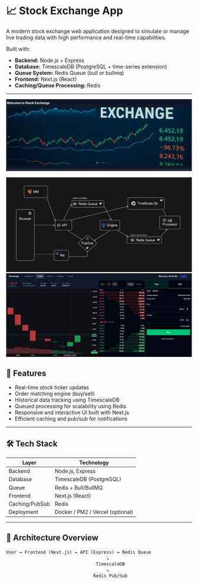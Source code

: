 # 📈 Stock Exchange App

A modern stock exchange web application designed to simulate or manage live trading data with high performance and real-time capabilities.

Built with:

- **Backend:** Node.js + Express
- **Database:** TimescaleDB (PostgreSQL + time-series extension)
- **Queue System:** Redis Queue (bull or bullmq)
- **Frontend:** Next.js (React)
- **Caching/Queue Processing:** Redis

---

![Landing Page](assets/banner.png)

![Landing Page](assets/artitecture.png)
![Landing Page](assets/exchange.png)

## 🚀 Features

- Real-time stock ticker updates
- Order matching engine (buy/sell)
- Historical data tracking using TimescaleDB
- Queued processing for scalability using Redis
- Responsive and interactive UI built with Next.js
- Efficient caching and pub/sub for notifications

---

## 🛠️ Tech Stack

| Layer          | Technology                       |
| -------------- | -------------------------------- |
| Backend        | Node.js, Express                 |
| Database       | TimescaleDB (PostgreSQL)         |
| Queue          | Redis + Bull/BullMQ              |
| Frontend       | Next.js (React)                  |
| Caching/PubSub | Redis                            |
| Deployment     | Docker / PM2 / Vercel (optional) |

---

## 🧩 Architecture Overview

```plaintext
User ↔ Frontend (Next.js) ↔ API (Express) ↔ Redis Queue
                                      ↘
                                  TimescaleDB
                                      ↘
                                 Redis Pub/Sub
```
